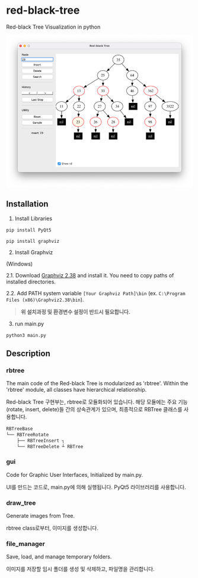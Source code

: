 # red-black-tree
Red-black Tree Visualization in python

![gui](./resources/screenshot.png)

## Installation
1. Install Libraries
```
pip install PyQt5
```
```
pip install graphviz
```
2. Install Graphviz

(Windows)

2.1. Download [Graphviz 2.38](https://www2.graphviz.org/Archive/stable/windows/graphviz-2.38.msi) and install it. You need to copy paths of installed directories.

2.2. Add PATH system variable `[Your Graphviz Path]\bin` 
(ex. `C:\Program Files (x86)\Graphviz2.38\bin`).

> **위 설치과정 및 환경변수 설정이 반드시 필요합니다.**


3. run main.py
```
python3 main.py
```

##  Description

### rbtree
The main code of the Red-black Tree is modularized as 'rbtree'. Within the 'rbtree' module, all classes have hierarchical relationship.

Red-black Tree 구현부는, rbtree로 모듈화되어 있습니다.
해당 모듈에는 주요 기능(rotate, insert, delete)들 간의 상속관계가 있으며, 최종적으로 RBTree 클래스를 사용합니다.

```
RBTreeBase
└── RBTreeRotate
    ├── RBTreeInsert ┐
    └── RBTreeDelete ┴ RBTree
```

### gui

Code for Graphic User Interfaces, Initialized by main.py.

UI를 만드는 코드로, main.py에 의해 실행됩니다. PyQt5 라이브러리를 사용합니다.

### draw_tree

Generate images from Tree.

rbtree class로부터, 이미지를 생성합니다. 

### file_manager

Save, load, and manage temporary folders.

이미지를 저장할 임시 폴더를 생성 및 삭제하고, 파일명을 관리합니다.
